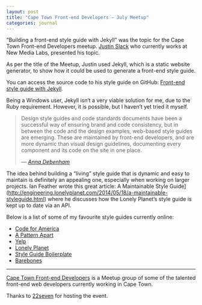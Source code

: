 ```yaml
---
layout: post
title: "Cape Town Front-end Developers – July Meetup"
categories: journal
---
```


“Building a front-end style guide with Jekyll” was the topic for the Cape Town Front-end Developers meetup. [Justin Slack](http://justinslack.com) who currently works at New Media Labs, presented his topic.

As per the title of the Meetup, Justin used Jekyll, which is a static website generator, to show how it could be used to
generate a front-end style guide.

You can access the source code to his style guide on GitHub: [Front-end style guide with Jekyll](https://github.com/justinslack/front-end-styleguide).

Being a Windows user, Jekyll isn’t a very viable solution for me, due to the Ruby requirement. However, it is possible,
but I haven’t yet tried it myself.

<blockquote>
    <p>Design style guides and code standards documents have been a successful way of ensuring brand and code consistency,
        but in between the code and the design examples, web-based style guides are emerging. These are maintained by front-end
        developers, and are more dynamic than visual design guidelines, documenting every component and its code on the
        site in one place.</p>
    <cite>
        — <a href="http://24ways.org/2011/front-end-style-guides">Anna Debenham</a>
    </cite>
</blockquote>

The idea behind building a “living” style guide that is dynamic and easy to maintain is definitely an appealing one, especially
when working on larger projects. Ian Feather wrote this great article: A Maintainable Style Guide](http://engineering.lonelyplanet.com/2014/05/18/a-maintainable-styleguide.html)
where he discusses how the Lonely Planet’s style guide is kept up to date via an API.

Below is a list of some of my favourite style guides currently online:

* [Code for America](http://style.codeforamerica.org)
* [A Pattern Apart](http://patterns.alistapart.com)
* [Yelp](http://www.yelp.com/styleguide)
* [Lonely Planet](http://rizzo.lonelyplanet.com/styleguide/design-elements/colours)
* [Style Guide Boilerplate](http://brettjankord.com/projects/style-guide-boilerplate)
* [Barebones](http://barebones.paulrobertlloyd.com)

---

[Cape Town Front-end Developers](http://www.meetup.com/ctfeds) is a Meetup group of some of the talented front-end web developers
currently working in Cape Town.

Thanks to [22seven](https://www.22seven.com) for hosting the event.
